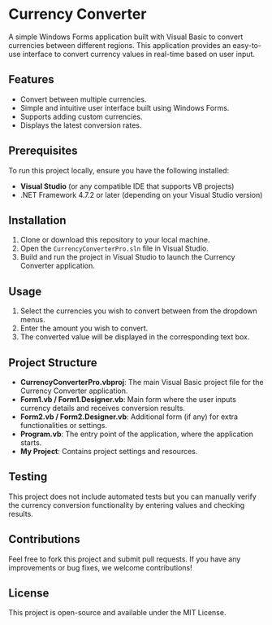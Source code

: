 # Currency Converter

A simple Windows Forms application built with Visual Basic to convert currencies between different regions. This application provides an easy-to-use interface to convert currency values in real-time based on user input.

## Features

- Convert between multiple currencies.
- Simple and intuitive user interface built using Windows Forms.
- Supports adding custom currencies.
- Displays the latest conversion rates.

## Prerequisites

To run this project locally, ensure you have the following installed:

- **Visual Studio** (or any compatible IDE that supports VB projects)
- .NET Framework 4.7.2 or later (depending on your Visual Studio version)

## Installation

1. Clone or download this repository to your local machine.
2. Open the `CurrencyConverterPro.sln` file in Visual Studio.
3. Build and run the project in Visual Studio to launch the Currency Converter application.

## Usage

1. Select the currencies you wish to convert between from the dropdown menus.
2. Enter the amount you wish to convert.
3. The converted value will be displayed in the corresponding text box.

## Project Structure

- **CurrencyConverterPro.vbproj**: The main Visual Basic project file for the Currency Converter application.
- **Form1.vb / Form1.Designer.vb**: Main form where the user inputs currency details and receives conversion results.
- **Form2.vb / Form2.Designer.vb**: Additional form (if any) for extra functionalities or settings.
- **Program.vb**: The entry point of the application, where the application starts.
- **My Project**: Contains project settings and resources.

## Testing

This project does not include automated tests but you can manually verify the currency conversion functionality by entering values and checking results.

## Contributions

Feel free to fork this project and submit pull requests. If you have any improvements or bug fixes, we welcome contributions!

## License

This project is open-source and available under the MIT License.


